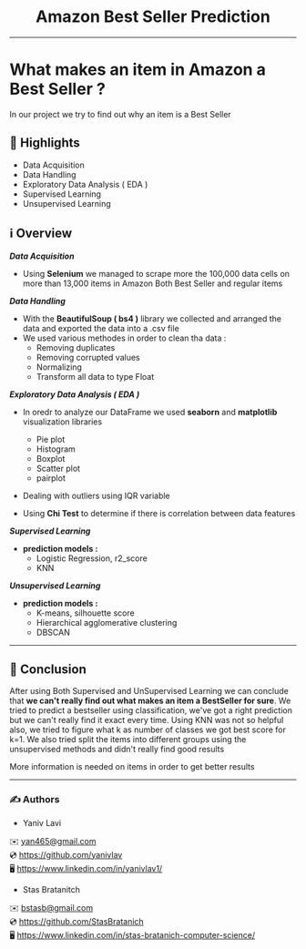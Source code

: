 <h1 align="center">Amazon Best Seller Prediction</h1>

***
# What makes an item in Amazon  a Best Seller ?

In our project we try to find out why an item is a Best Seller

## 🌟 Highlights

- Data Acquisition
- Data Handling
- Exploratory Data Analysis ( EDA )
- Supervised Learning
- Unsupervised Learning

## ℹ️ Overview

***Data Acquisition***

- Using **Selenium** we managed to scrape more the 100,000 data cells on more than 13,000 items in Amazon Both Best Seller and regular items

***Data Handling***

- With the **BeautifulSoup ( bs4 )** library we collected and arranged the data and exported the data into a .csv file
- We used various methodes in order to clean tha data : 
  - Removing duplicates 
  - Removing corrupted values 
  - Normalizing
  - Transform all data to type Float

***Exploratory Data Analysis ( EDA )***

- In oredr to analyze our DataFrame we used **seaborn** and **matplotlib** visualization libraries
  - Pie plot
  - Histogram
  - Boxplot
  - Scatter plot
  - pairplot

- Dealing with outliers using IQR variable

- Using **Chi Test** to determine if there is correlation between data features

***Supervised Learning***

- **prediction models :**
  - Logistic Regression, r2_score
  - KNN

***Unsupervised Learning***

- **prediction models :**
  - K-means, silhouette score
  - Hierarchical agglomerative clustering
  - DBSCAN

***

## 📑 Conclusion

After using Both Supervised and UnSupervised Learning we can conclude that **we can't really find out what makes an item a BestSeller for sure**. We tried to predict a
bestseller using classification, we've got a right prediction but we can't really find it exact every time. Using KNN was not so helpful also, we tried to figure what
k as number of classes we got best score for k=1. We also tried split the items into different groups using the unsupervised methods and didn't really find good
results

More information is needed on items in order to get better results

***

### ✍️ Authors
- Yaniv Lavi

✉️ [yan465@gmail.com](url)  
💿 https://github.com/yanivlav  
🖥️ https://www.linkedin.com/in/yanivlav1/  
- Stas Bratanitch

✉️ [bstasb@gmail.com](url)  
💿 https://github.com/StasBratanich  
🖥️ https://www.linkedin.com/in/stas-bratanich-computer-science/  

